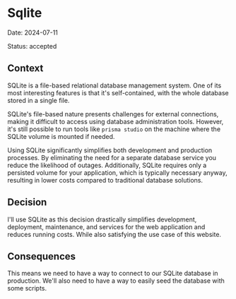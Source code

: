 # Sqlite

Date: 2024-07-11

Status: accepted

## Context

SQLite is a file-based relational database management system. One of its most interesting features is that it's
self-contained, with the whole database stored in a single file.

SQLite's file-based nature presents challenges for external connections, making it difficult to access using database
administration tools. However, it's still possible to run tools like `prisma studio` on the machine where the SQLite
volume is mounted if needed.

Using SQLite significantly simplifies both development and production processes. By eliminating the need for a separate
database service you reduce the likelihood of outages. Additionally, SQLite requires only a persisted volume for your
application, which is typically necessary anyway, resulting in lower costs compared to traditional database solutions.

## Decision

I'll use SQLite as this decision drastically simplifies development, deployment, maintenance, and services for the web
application and reduces running costs. While also satisfying the use case of this website.

## Consequences

This means we need to have a way to connect to our SQLite database in production. We'll also need to have a way to
easily seed the database with some scripts.
